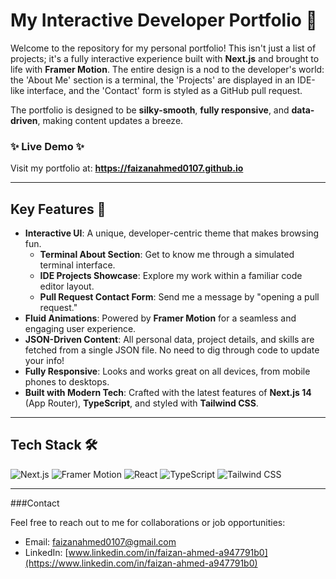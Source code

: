 # My Interactive Developer Portfolio 🚀

Welcome to the repository for my personal portfolio! This isn't just a list of projects; it's a fully interactive experience built with **Next.js** and brought to life with **Framer Motion**. The entire design is a nod to the developer's world: the 'About Me' section is a terminal, the 'Projects' are displayed in an IDE-like interface, and the 'Contact' form is styled as a GitHub pull request.

The portfolio is designed to be **silky-smooth**, **fully responsive**, and **data-driven**, making content updates a breeze.

### ✨ Live Demo ✨
Visit my portfolio at: **https://faizanahmed0107.github.io**

---

## Key Features 🎯

* **Interactive UI**: A unique, developer-centric theme that makes browsing fun.
    * **Terminal About Section**: Get to know me through a simulated terminal interface.
    * **IDE Projects Showcase**: Explore my work within a familiar code editor layout.
    * **Pull Request Contact Form**: Send me a message by "opening a pull request."
* **Fluid Animations**: Powered by **Framer Motion** for a seamless and engaging user experience.
* **JSON-Driven Content**: All personal data, project details, and skills are fetched from a single JSON file. No need to dig through code to update your info!
* **Fully Responsive**: Looks and works great on all devices, from mobile phones to desktops.
* **Built with Modern Tech**: Crafted with the latest features of **Next.js 14** (App Router), **TypeScript**, and styled with **Tailwind CSS**.

---

## Tech Stack 🛠️

![Next.js](https://img.shields.io/badge/next.js-000000?style=for-the-badge&logo=nextdotjs&logoColor=white)
![Framer Motion](https://img.shields.io/badge/Framer-0055FF?style=for-the-badge&logo=framer&logoColor=white)
![React](https://img.shields.io/badge/react-%2320232a.svg?style=for-the-badge&logo=react&logoColor=%2361DAFB)
![TypeScript](https://img.shields.io/badge/typescript-%23007ACC.svg?style=for-the-badge&logo=typescript&logoColor=white)
![Tailwind CSS](https://img.shields.io/badge/tailwind%20css-%2338B2AC.svg?style=for-the-badge&logo=tailwind-css&logoColor=white)

---

###Contact

Feel free to reach out to me for collaborations or job opportunities:

* Email: faizanahmed0107@gmail.com
* LinkedIn: [www.linkedin.com/in/faizan-ahmed-a947791b0](https://www.linkedin.com/in/faizan-ahmed-a947791b0)
